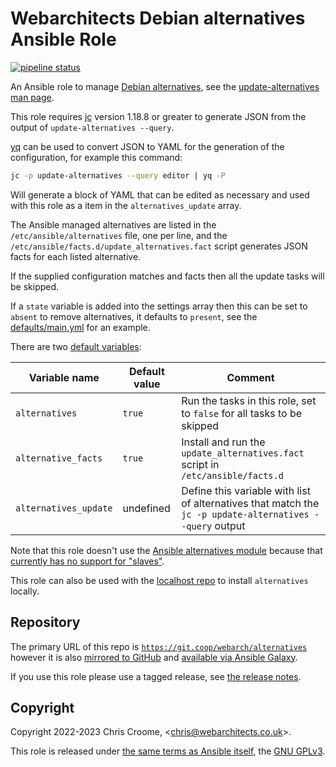 # Webarchitects Debian alternatives Ansible Role

[![pipeline status](https://git.coop/webarch/alternatives/badges/main/pipeline.svg)](https://git.coop/webarch/alternatives/-/commits/main)

An Ansible role to manage [Debian alternatives](https://wiki.debian.org/DebianAlternatives), see the [update-alternatives man page](https://manpages.debian.org/update-alternatives).

This role requires [jc](https://git.coop/webarch/jq) version 1.18.8 or greater to generate JSON from the output of `update-alternatives --query`.

[yq](https://git.coop/webarch/yq) can be used to convert JSON to YAML for the generation of the configuration, for example this command:

```bash
jc -p update-alternatives --query editor | yq -P
```

Will generate a block of YAML that can be edited as necessary and used with this role as a item in the `alternatives_update` array.

The Ansible managed alternatives are listed in the `/etc/ansible/alternatives` file, one per line, and the `/etc/ansible/facts.d/update_alternatives.fact` script generates JSON facts for each listed alternative.

If the supplied configuration matches and facts then all the update tasks will be skipped.

If a `state` variable is added into the settings array then this can be set to `absent` to remove alternatives, it defaults to `present`, see the [defaults/main.yml](defaults/main.yml) for an example.

There are two [default variables](defaults/main.yml):

| Variable name         | Default value    | Comment                                                                                                  |
|-----------------------|------------------|----------------------------------------------------------------------------------------------------------|
| `alternatives`        | `true`           | Run the tasks in this role, set to `false` for all tasks to be skipped                                   |
| `alternative_facts`   | `true`           | Install and run the `update_alternatives.fact` script in `/etc/ansible/facts.d`                          |
| `alternatives_update` | undefined        | Define this variable with list of alternatives that match the `jc -p update-alternatives --query` output |

Note that this role doesn't use the [Ansible alternatives module](https://docs.ansible.com/ansible/latest/collections/community/general/alternatives_module.html) because that [currently has no support for "slaves"](https://github.com/ansible-collections/community.general/issues/3366).

This role can also be used with the [localhost repo](https://git.coop/webarch/localhost) to install `alternatives` locally.

## Repository

The primary URL of this repo is [`https://git.coop/webarch/alternatives`](https://git.coop/webarch/alternatives) however it is also [mirrored to GitHub](https://github.com/webarch-coop/ansible-role-alternatives) and [available via Ansible Galaxy](https://galaxy.ansible.com/chriscroome/alternatives).

If you use this role please use a tagged release, see [the release notes](https://git.coop/webarch/alternatives/-/releases).

## Copyright

Copyright 2022-2023 Chris Croome, &lt;[chris@webarchitects.co.uk](mailto:chris@webarchitects.co.uk)&gt;.

This role is released under [the same terms as Ansible itself](https://github.com/ansible/ansible/blob/devel/COPYING), the [GNU GPLv3](LICENSE).
